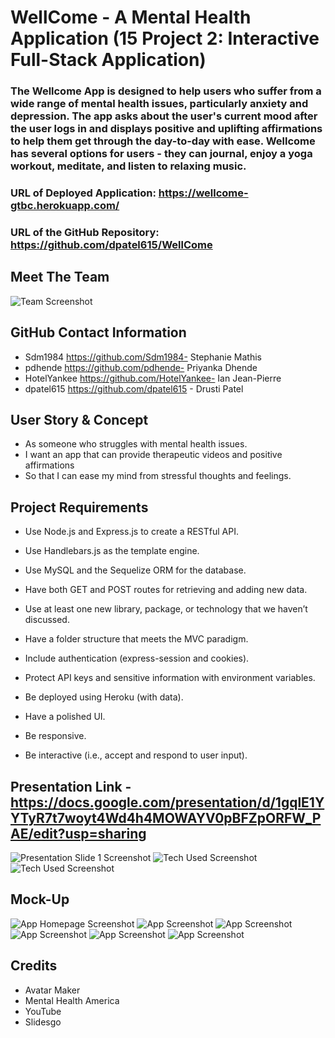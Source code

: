 # WellCome - A Mental Health Application (15 Project 2: Interactive Full-Stack Application)

### The Wellcome App is designed to help users who suffer from a wide range of mental health issues, particularly anxiety and depression. The app asks about the user's current mood after the user logs in and displays positive and uplifting affirmations to help them get through the day-to-day with ease. Wellcome has several options for users - they can journal, enjoy a yoga workout, meditate, and listen to relaxing music. 


### URL of Deployed Application: https://wellcome-gtbc.herokuapp.com/

### URL of the GitHub Repository: https://github.com/dpatel615/WellCome


## Meet The Team
<img src="./Images/Team.png" alt="Team Screenshot">

## GitHub Contact Information


* Sdm1984 https://github.com/Sdm1984- Stephanie Mathis
* pdhende https://github.com/pdhende- Priyanka Dhende
* HotelYankee https://github.com/HotelYankee- Ian Jean-Pierre
* dpatel615 https://github.com/dpatel615 - Drusti Patel

## User Story & Concept
* As someone who struggles with mental health issues.
* I want an app that can provide therapeutic videos and positive affirmations
* So that I can ease my mind from stressful thoughts and feelings.


## Project Requirements

* Use Node.js and Express.js to create a RESTful API.

* Use Handlebars.js as the template engine.

* Use MySQL and the Sequelize ORM for the database.

* Have both GET and POST routes for retrieving and adding new data.

* Use at least one new library, package, or technology that we haven’t discussed.

* Have a folder structure that meets the MVC paradigm.

* Include authentication (express-session and cookies).

* Protect API keys and sensitive information with environment variables.

* Be deployed using Heroku (with data).

* Have a polished UI.

* Be responsive.

* Be interactive (i.e., accept and respond to user input).

## Presentation Link - https://docs.google.com/presentation/d/1gqlE1YYTyR7t7woyt4Wd4h4MOWAYV0pBFZpORFW_PAE/edit?usp=sharing
<img src="./Images/Wellcome.png" alt="Presentation Slide 1 Screenshot">
<img src="./Images/Tech.png" alt="Tech Used Screenshot">
<img src="./Images/Future.png" alt="Tech Used Screenshot">


## Mock-Up
<img src="./Images/Pic1.png" alt="App Homepage Screenshot">
<img src="./Images/Pic2.png" alt="App Screenshot">
<img src="./Images/Pic3.png" alt="App Screenshot">
<img src="./Images/Pic4.png" alt="App Screenshot">
<img src="./Images/Pic5.png" alt="App Screenshot">
<img src="./Images/Pic6.png" alt="App Screenshot">

## Credits

* Avatar Maker
* Mental Health America
* YouTube 
* Slidesgo